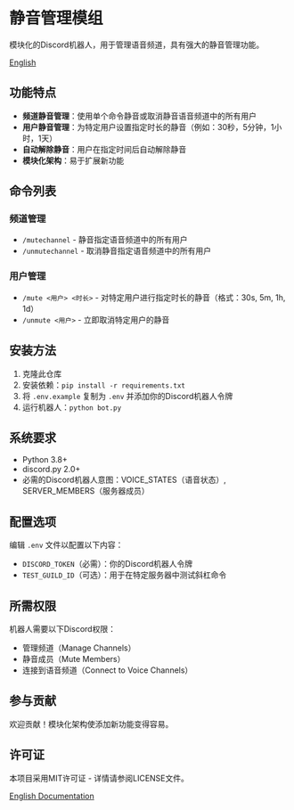 # 静音管理模组

模块化的Discord机器人，用于管理语音频道，具有强大的静音管理功能。

[English](README.md)

## 功能特点

- **频道静音管理**：使用单个命令静音或取消静音语音频道中的所有用户
- **用户静音管理**：为特定用户设置指定时长的静音（例如：30秒，5分钟，1小时，1天）
- **自动解除静音**：用户在指定时间后自动解除静音
- **模块化架构**：易于扩展新功能

## 命令列表

### 频道管理
- `/mutechannel` - 静音指定语音频道中的所有用户
- `/unmutechannel` - 取消静音指定语音频道中的所有用户

### 用户管理
- `/mute <用户> <时长>` - 对特定用户进行指定时长的静音（格式：30s, 5m, 1h, 1d）
- `/unmute <用户>` - 立即取消特定用户的静音

## 安装方法

1. 克隆此仓库
2. 安装依赖：`pip install -r requirements.txt`
3. 将 `.env.example` 复制为 `.env` 并添加你的Discord机器人令牌
4. 运行机器人：`python bot.py`

## 系统要求

- Python 3.8+
- discord.py 2.0+
- 必需的Discord机器人意图：VOICE_STATES（语音状态）, SERVER_MEMBERS（服务器成员）

## 配置选项

编辑 `.env` 文件以配置以下内容：
- `DISCORD_TOKEN`（必需）：你的Discord机器人令牌
- `TEST_GUILD_ID`（可选）：用于在特定服务器中测试斜杠命令

## 所需权限

机器人需要以下Discord权限：
- 管理频道（Manage Channels）
- 静音成员（Mute Members）
- 连接到语音频道（Connect to Voice Channels）

## 参与贡献

欢迎贡献！模块化架构使添加新功能变得容易。

## 许可证

本项目采用MIT许可证 - 详情请参阅LICENSE文件。

[English Documentation](README.md)